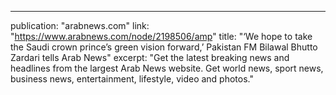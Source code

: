 ---
publication: "arabnews.com"
link: "https://www.arabnews.com/node/2198506/amp"
title: "‘We hope to take the Saudi crown prince’s green vision forward,’ Pakistan FM Bilawal Bhutto Zardari tells Arab News"
excerpt: "Get the latest breaking news and headlines from the largest Arab News website. Get world news, sport news, business news, entertainment, lifestyle, video and photos."

